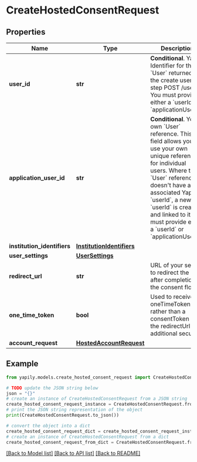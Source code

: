 # CreateHostedConsentRequest


## Properties

Name | Type | Description | Notes
------------ | ------------- | ------------- | -------------
**user_id** | **str** | __Conditional__. Yapily Identifier for the &#x60;User&#x60; returned by the create user step POST /users. You must provide either a &#x60;userId&#x60; or &#x60;applicationUserId&#x60;. | [optional] 
**application_user_id** | **str** | __Conditional__. Your own &#x60;User&#x60; reference. This field allows you to use your own unique references for individual users. Where the &#x60;User&#x60; reference doesn&#39;t have an associated Yapily &#x60;userId&#x60;, a new &#x60;userId&#x60; is created and linked to it. You must provide either a &#x60;userId&#x60; or &#x60;applicationUserId&#x60;. | [optional] 
**institution_identifiers** | [**InstitutionIdentifiers**](InstitutionIdentifiers.md) |  | 
**user_settings** | [**UserSettings**](UserSettings.md) |  | [optional] 
**redirect_url** | **str** | URL of your server to redirect the user after completion of the consent flow. | 
**one_time_token** | **bool** | Used to receive a oneTimeToken rather than a consentToken at the redirectUrl for additional security. | [optional] 
**account_request** | [**HostedAccountRequest**](HostedAccountRequest.md) |  | [optional] 

## Example

```python
from yapily.models.create_hosted_consent_request import CreateHostedConsentRequest

# TODO update the JSON string below
json = "{}"
# create an instance of CreateHostedConsentRequest from a JSON string
create_hosted_consent_request_instance = CreateHostedConsentRequest.from_json(json)
# print the JSON string representation of the object
print(CreateHostedConsentRequest.to_json())

# convert the object into a dict
create_hosted_consent_request_dict = create_hosted_consent_request_instance.to_dict()
# create an instance of CreateHostedConsentRequest from a dict
create_hosted_consent_request_from_dict = CreateHostedConsentRequest.from_dict(create_hosted_consent_request_dict)
```
[[Back to Model list]](../README.md#documentation-for-models) [[Back to API list]](../README.md#documentation-for-api-endpoints) [[Back to README]](../README.md)


